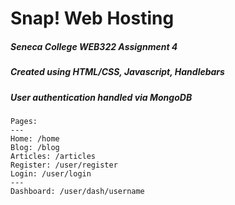 
# Snap! Web Hosting

##### Seneca College ***WEB322 Assignment 4***

##### Created using ***HTML/CSS***, ***Javascript***, ***Handlebars***

##### User authentication handled via ***MongoDB***

```
Pages:
---
Home: /home
Blog: /blog
Articles: /articles
Register: /user/register
Login: /user/login
---
Dashboard: /user/dash/username

```

